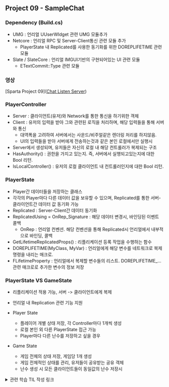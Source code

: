 ## Project 09 - SampleChat

### Dependency (Build.cs)
  - UMG : 언리얼 UUserWIdget 관련 UMG 모듈추가
  - Netcore : 언리얼 RPC 및 Server-Client통신 관련 모듈 추가
    - PlayerState 내 Replicated를 사용한 동기화를 위한 DOREPLIFETIME 관련 모듈
  - Slate / SlateCore : 언리얼 IMGUI기반의 구현되어있는 UI 관련 모듈
    - ETextCommit::Type 관련 모듈

### 영상

[Sparta Project 09]([Chat Listen Server](https://www.youtube.com/watch?v=5jxAF4k9qf4))

### PlayerController
  - Server : 클라이언트(유저)와 Network를 통한 통신을 하기위한 객체
  - Client : 유저의 입력을 받아 그와 관련된 로직을 처리하며, 해당 입력들을 통해 서버와 통신
    - 대역폭을 고려하여 서버에서는 사운드/비주얼같은 렌더링 처리를 하지않음.
    - UI의 입력들을 받아 서버에게 전송하는것과 같은 본인 로컬에서만 실행시
  - Server에서 생성되며, 유저들은 자신의 로컬 내 해당 컨트롤러가 복제되는 구조
  - HasAuthority() : 권한을 가지고 있는지. 즉, 서버에서 실행되고있는지에 대한 Bool 리턴.
  - IsLocalController() : 유저의 로컬 클라이언트 내 컨트롤러인지에 대한 Bool 리턴.
    
### PlayerState
  - Player간 데이터들을 저장하는 클래스
  - 각각의 Player마다 다른 데이터 값을 보유할 수 있으며, Replicated를 통한 서버-클라이언트간 데이터 값 동기화 가능
  - Replicated : Server-Client간 데이터 동기화
  - ReplicatedUsing = OnRep_Signature : 해당 데이터 변경시, 바인딩된 이벤트 콜백
    - OnRep : 언리얼 컨벤션. 해당 컨벤션을 통해 Replicated시 언리얼에서 내부적으로 바인딩, 콜백
  - GetLifetimeReplicatedProps() : 리플리케이션 등록 작업을 수행하는 함수
  - DOREPLIFETIME(MyClass, MyVar) : 언리얼에게 해당 변수를 네트워크로 복제 명령을 내리는 매크로. 
  - FLifetimeProperty : 언리얼에서 복제할 변수들의 리스트. DOREPLIFETIME_... 관련 매크로로 추가한 변수의 정보 저장

### PlayerState VS GameState
  - 리플리케이션 적용 가능, 서버 -> 클라이언트에게 복제
  - 언리얼 내 Replication 관련 기능 지원
  
  - Player State
    - 플레이어 개별 상태 저장, 각 Controller마다 1개씩 생성
    - 로컬 본인 외 다른 PlayerState 접근 가능
    - Player마다 다른 난수를 저장하고 싶을 경우
  - Game State
    - 게임 전체의 상태 저장, 게임당 1개 생성
    - 게임 전체적인 상태를 관리, 유저들이 공유받는 공유 객체
    - 난수 생성 시 모든 클라이언트들이 동일값의 난수 저장시

<details>
  <summary> 관련 학습 TIL 작성 링크</summary>
  https://mynameiskgws.tistory.com/38 <br>
  https://mynameiskgws.tistory.com/60 <br>
  https://mynameiskgws.tistory.com/64 <br>
  https://mynameiskgws.tistory.com/65 <br>
</details>
